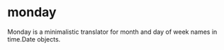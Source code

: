 monday
======

Monday is a minimalistic translator for month and day of week names in time.Date objects.